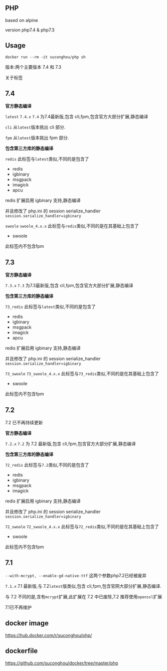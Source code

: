 ## PHP

based on alpine

version php7.4 & php7.3

## Usage

```
docker run --rm -it suconghou/php sh
```

版本:两个主要版本 7.4 和 7.3

关于标签


## 7.4

**官方静态编译**

`latest` `7.4.x` `7.4` 为7.4最新版,包含 cli,fpm,包含官方大部分扩展,静态编译

`cli` 从`latest`版本挑出 cli 部分.

`fpm` 从`latest`版本挑出 fpm 部分.

**包含第三方库的静态编译**


`redis` 此标签与`latest`类似,不同的是包含了

- redis
- igbinary
- msgpack
- imagick
- apcu

redis 扩展启用 igbinary 支持,静态编译

并且修改了 php.ini 的 session serialize_handler `session.serialize_handler=igbinary`

`swoole` `swoole_4.x.x` 此标签与`redis`类似,不同的是在其基础上包含了

- swoole

此标签内不包含fpm


## 7.3

**官方静态编译**

`7.3.x` `7.3` 为7.3最新版,包含 cli,fpm,包含官方大部分扩展,静态编译

**包含第三方库的静态编译**


`73_redis` 此标签与`latest`类似,不同的是包含了

- redis
- igbinary
- msgpack
- imagick
- apcu

redis 扩展启用 igbinary 支持,静态编译

并且修改了 php.ini 的 session serialize_handler `session.serialize_handler=igbinary`

`73_swoole` `73_swoole_4.x.x` 此标签与`73_redis`类似,不同的是在其基础上包含了

- swoole

此标签内不包含fpm



## 7.2

7.2 已不再持续更新

**官方静态编译**

`7.2.x` `7.2` 为 7.2 最新版,包含 cli,fpm,包含官方大部分扩展,静态编译

**包含第三方库的静态编译**

`72_redis` 此标签与`7.2`类似,不同的是包含了

- redis
- igbinary
- msgpack
- imagick

redis 扩展启用 igbinary 支持,静态编译

并且修改了 php.ini 的 session serialize_handler `session.serialize_handler=igbinary`

`72_swoole` `72_swoole_4.x.x` 此标签与`72_redis`类似,不同的是在其基础上包含了

- swoole

此标签内不包含fpm


## 7.1

`--with-mcrypt, --enable-gd-native-ttf` 这两个参数php7.2已经被废弃

`7.1.x` 7.1 最新版,与 7.2`latest`版类似,包含 cli,fpm,包含官网大部分扩展,静态编译.

与 7.2 不同的是,含有`mcrypt`扩展,此扩展在 7.2 中已废除,7.2 推荐使用`openssl`扩展

7.1已不再维护

## docker image

https://hub.docker.com/r/suconghou/php/

## dockerfile

https://github.com/suconghou/docker/tree/master/php

